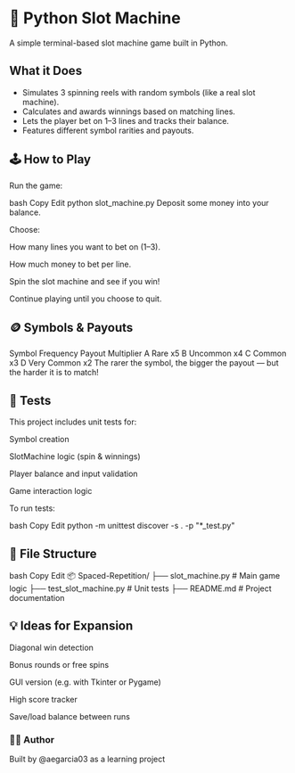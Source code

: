 # 🎰 Python Slot Machine
A simple terminal-based slot machine game built in Python.

## What it Does
- Simulates 3 spinning reels with random symbols (like a real slot machine).
- Calculates and awards winnings based on matching lines.
- Lets the player bet on 1–3 lines and tracks their balance.
- Features different symbol rarities and payouts.

## 🕹️ How to Play
Run the game:

bash
Copy
Edit
python slot_machine.py
Deposit some money into your balance.

Choose:

How many lines you want to bet on (1–3).

How much money to bet per line.

Spin the slot machine and see if you win!

Continue playing until you choose to quit.

## 🪙 Symbols & Payouts
Symbol	Frequency	Payout Multiplier
A	Rare	x5
B	Uncommon	x4
C	Common	x3
D	Very Common	x2
The rarer the symbol, the bigger the payout — but the harder it is to match!

## 🧪 Tests
This project includes unit tests for:

Symbol creation

SlotMachine logic (spin & winnings)

Player balance and input validation

Game interaction logic

To run tests:

bash
Copy
Edit
python -m unittest discover -s . -p "*_test.py"
## 📁 File Structure
bash
Copy
Edit
📦 Spaced-Repetition/
├── slot_machine.py        # Main game logic
├── test_slot_machine.py   # Unit tests
├── README.md              # Project documentation

## 💡 Ideas for Expansion
Diagonal win detection

Bonus rounds or free spins

GUI version (e.g. with Tkinter or Pygame)

High score tracker

Save/load balance between runs

### 👩‍💻 Author
Built by @aegarcia03 as a learning project 

